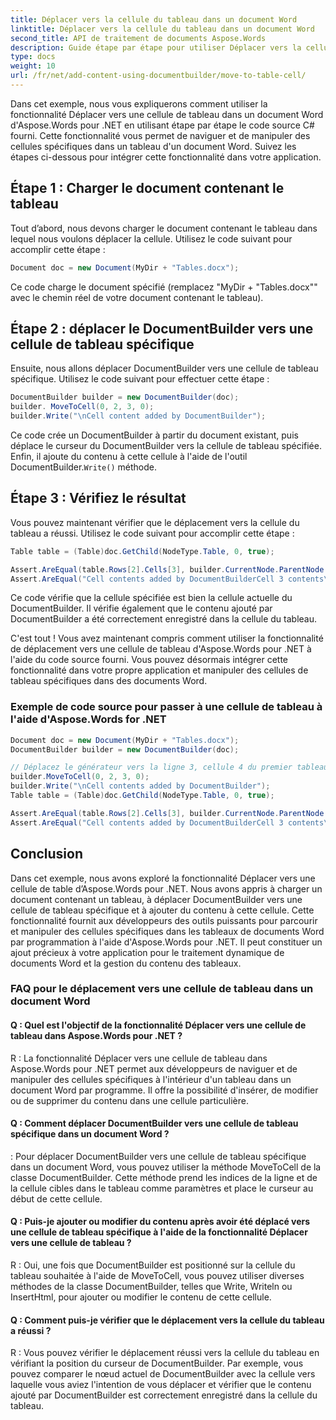 ```yaml
---
title: Déplacer vers la cellule du tableau dans un document Word
linktitle: Déplacer vers la cellule du tableau dans un document Word
second_title: API de traitement de documents Aspose.Words
description: Guide étape par étape pour utiliser Déplacer vers la cellule du tableau dans la fonctionnalité de document Word d'Aspose.Words pour .NET
type: docs
weight: 10
url: /fr/net/add-content-using-documentbuilder/move-to-table-cell/
---
```

Dans cet exemple, nous vous expliquerons comment utiliser la fonctionnalité Déplacer vers une cellule de tableau dans un document Word d'Aspose.Words pour .NET en utilisant étape par étape le code source C# fourni. Cette fonctionnalité vous permet de naviguer et de manipuler des cellules spécifiques dans un tableau d'un document Word. Suivez les étapes ci-dessous pour intégrer cette fonctionnalité dans votre application.

## Étape 1 : Charger le document contenant le tableau

Tout d’abord, nous devons charger le document contenant le tableau dans lequel nous voulons déplacer la cellule. Utilisez le code suivant pour accomplir cette étape :

```csharp
Document doc = new Document(MyDir + "Tables.docx");
```

Ce code charge le document spécifié (remplacez "MyDir + "Tables.docx"" avec le chemin réel de votre document contenant le tableau).

## Étape 2 : déplacer le DocumentBuilder vers une cellule de tableau spécifique

Ensuite, nous allons déplacer DocumentBuilder vers une cellule de tableau spécifique. Utilisez le code suivant pour effectuer cette étape :

```csharp
DocumentBuilder builder = new DocumentBuilder(doc);
builder. MoveToCell(0, 2, 3, 0);
builder.Write("\nCell content added by DocumentBuilder");
```

Ce code crée un DocumentBuilder à partir du document existant, puis déplace le curseur du DocumentBuilder vers la cellule de tableau spécifiée. Enfin, il ajoute du contenu à cette cellule à l'aide de l'outil DocumentBuilder.`Write()` méthode.

## Étape 3 : Vérifiez le résultat

Vous pouvez maintenant vérifier que le déplacement vers la cellule du tableau a réussi. Utilisez le code suivant pour accomplir cette étape :

```csharp
Table table = (Table)doc.GetChild(NodeType.Table, 0, true);

Assert.AreEqual(table.Rows[2].Cells[3], builder.CurrentNode.ParentNode.ParentNode);
Assert.AreEqual("Cell contents added by DocumentBuilderCell 3 contents\a", table.Rows[2].Cells[3].GetText().Trim());
```

Ce code vérifie que la cellule spécifiée est bien la cellule actuelle du DocumentBuilder. Il vérifie également que le contenu ajouté par DocumentBuilder a été correctement enregistré dans la cellule du tableau.

C'est tout ! Vous avez maintenant compris comment utiliser la fonctionnalité de déplacement vers une cellule de tableau d'Aspose.Words pour .NET à l'aide du code source fourni. Vous pouvez désormais intégrer cette fonctionnalité dans votre propre application et manipuler des cellules de tableau spécifiques dans des documents Word.


### Exemple de code source pour passer à une cellule de tableau à l'aide d'Aspose.Words for .NET


```csharp
Document doc = new Document(MyDir + "Tables.docx");
DocumentBuilder builder = new DocumentBuilder(doc);

// Déplacez le générateur vers la ligne 3, cellule 4 du premier tableau.
builder.MoveToCell(0, 2, 3, 0);
builder.Write("\nCell contents added by DocumentBuilder");
Table table = (Table)doc.GetChild(NodeType.Table, 0, true);

Assert.AreEqual(table.Rows[2].Cells[3], builder.CurrentNode.ParentNode.ParentNode);
Assert.AreEqual("Cell contents added by DocumentBuilderCell 3 contents\a", table.Rows[2].Cells[3].GetText().Trim());
```

## Conclusion

Dans cet exemple, nous avons exploré la fonctionnalité Déplacer vers une cellule de table d’Aspose.Words pour .NET. Nous avons appris à charger un document contenant un tableau, à déplacer DocumentBuilder vers une cellule de tableau spécifique et à ajouter du contenu à cette cellule. Cette fonctionnalité fournit aux développeurs des outils puissants pour parcourir et manipuler des cellules spécifiques dans les tableaux de documents Word par programmation à l'aide d'Aspose.Words pour .NET. Il peut constituer un ajout précieux à votre application pour le traitement dynamique de documents Word et la gestion du contenu des tableaux.

### FAQ pour le déplacement vers une cellule de tableau dans un document Word

#### Q : Quel est l'objectif de la fonctionnalité Déplacer vers une cellule de tableau dans Aspose.Words pour .NET ?

R : La fonctionnalité Déplacer vers une cellule de tableau dans Aspose.Words pour .NET permet aux développeurs de naviguer et de manipuler des cellules spécifiques à l'intérieur d'un tableau dans un document Word par programme. Il offre la possibilité d'insérer, de modifier ou de supprimer du contenu dans une cellule particulière.

#### Q : Comment déplacer DocumentBuilder vers une cellule de tableau spécifique dans un document Word ?

: Pour déplacer DocumentBuilder vers une cellule de tableau spécifique dans un document Word, vous pouvez utiliser la méthode MoveToCell de la classe DocumentBuilder. Cette méthode prend les indices de la ligne et de la cellule cibles dans le tableau comme paramètres et place le curseur au début de cette cellule.

#### Q : Puis-je ajouter ou modifier du contenu après avoir été déplacé vers une cellule de tableau spécifique à l'aide de la fonctionnalité Déplacer vers une cellule de tableau ?

R : Oui, une fois que DocumentBuilder est positionné sur la cellule du tableau souhaitée à l'aide de MoveToCell, vous pouvez utiliser diverses méthodes de la classe DocumentBuilder, telles que Write, Writeln ou InsertHtml, pour ajouter ou modifier le contenu de cette cellule.

#### Q : Comment puis-je vérifier que le déplacement vers la cellule du tableau a réussi ?

R : Vous pouvez vérifier le déplacement réussi vers la cellule du tableau en vérifiant la position du curseur de DocumentBuilder. Par exemple, vous pouvez comparer le nœud actuel de DocumentBuilder avec la cellule vers laquelle vous aviez l'intention de vous déplacer et vérifier que le contenu ajouté par DocumentBuilder est correctement enregistré dans la cellule du tableau.